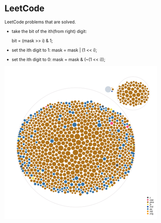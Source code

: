 # LeetCode
LeetCode problems that are solved.

* take the bit of the ith(from right) digit:

  bit = (mask >> i) & 1;
  
* set the ith digit to 1:
	mask = mask | (1 << i);
	
	
* set the ith digit to 0:
	mask = mask & (~(1 << i));

![A Sample Structure](https://github.com/Rohithv07/LeetCode/blob/master/diagram.svg)
